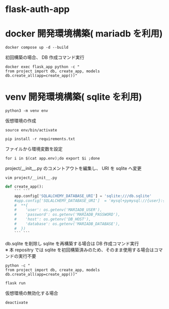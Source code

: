 # flask-auth-app


# docker 開発環境構築( mariadb を利用)
```
docker compose up -d --build
```
初回構築の場合、 DB 作成コマンド実行
```
docker exec flask_app python -c "
from project import db, create_app, models
db.create_all(app=create_app())"
```

# venv 開発環境構築( sqlite を利用)
```
python3 -m venv env
```
仮想環境の作成  
```
source env/bin/activate
```
```
pip install -r requirements.txt
```
ファイルから環境変数を設定  
```
for i in $(cat app.env);do export $i ;done
```
project/\_\_init\_\_.py のコメントアウトを編集し、 URI を sqlite へ変更
```
vim project/__init__.py
```
```py
def create_app():
    ``` ```
    app.config['SQLALCHEMY_DATABASE_URI'] = 'sqlite:///db.sqlite'
    #app.config['SQLALCHEMY_DATABASE_URI']  = 'mysql+pymysql://{user}:{password}@{host}/{database}?charset=utf8'.format(
    #  **{
    #    'user': os.getenv('MARIADB_USER'),
    #    'password': os.getenv('MARIADB_PASSWORD'),
    #    'host': os.getenv('DB_HOST'),
    #    'database': os.getenv('MARIADB_DATABASE'),
    #  })
    ``` ```
```
db.sqlite を削除し sqlite を再構築する場合は DB 作成コマンド実行  
※ 本 repositry では sqlite を初回構築済みのため、そのまま使用する場合はコマンドの実行不要  
```
python -c "
from project import db, create_app, models
db.create_all(app=create_app())"
```
```
flask run
```
仮想環境の無効化する場合  
```
deactivate
```